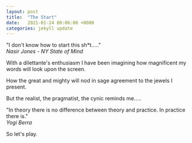 ```yaml
---
layout: post
title:  "The Start"
date:   2021-01-24 00:06:00 +0000
categories: jekyll update
---
```


"I don't know how to start this sh*t....."  
_Nasir Jones - NY State of Mind_

With a dilettante's enthusiasm I have been imagining how magnificent my words will look upon the screen.

How the great and mighty will nod in sage agreement to the jewels I present.

But the realist, the pragmatist, the cynic reminds me.....

"In theory there is no difference between theory and practice. In practice there is."  
_Yogi Berra_

So let's play.
